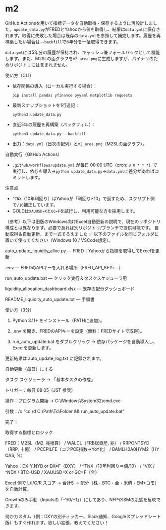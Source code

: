 # m2

GitHub Actionsを用いて指標データを自動取得・保存するように再設計しました。`update_data.py`がFREDとYahooから値を取得し、結果は`data.yml`に保存されます。取得に失敗した場合は既存の`data.yml`を参照して補完します。履歴を再構築したい場合は`--backfill`で5年分を一括取得できます。

`data.yml`には5年分の履歴が保持され、キャッシュ兼フォールバックとして機能します。また、M2SLの面グラフを`m2_area.png`に生成しますが、バイナリのためリポジトリには含まれません。

使い方（CLI）

- 依存関係の導入（ローカル実行する場合）：

  `pip install pandas yfinance pyyaml matplotlib requests`

- 最新スナップショットを1行追記：

  `python3 update_data.py`

- 直近5年の履歴を再構築（バックフィル）：

  `python3 update_data.py --backfill`

- 出力：`data.yml`（日次の配列）と`m2_area.png`（M2SLの面グラフ）。

自動実行（GitHub Actions）

- `.github/workflows/update.yml` が毎日 00:00 UTC（cron: `0 0 * * *`）で実行し、依存を導入→`python update_data.py`→`data.yml`に差分があればコミットします。

注意点

- `^TNX`（10年利回り）はYahooが「利回り×10」で返すため、スクリプト側で`/10`補正しています。
- GOLDは`XAUUSD=X`と`GC=F`を試行し、利用可能な方を採用します。

（参考）以下は旧版のWindows向けExcel自動更新の説明で、現在のリポジトリ構成とは異なります。必要であれば別リポジトリ/ブランチで提供可能です。
自動取得＆自動更新、まで一式そろえました ✅
以下のファイルを同じフォルダに置いて使ってください（Windows 10 / VSCode想定）。

auto_update_liquidity_alloc.py — FRED＋Yahooから指標を取得してExcelを更新

.env — FREDのAPIキーを入れる場所（FRED_API_KEY=...）

run_auto_update.bat — クリック実行＆タスクスケジューラ用

liquidity_allocation_dashboard.xlsx — 既存の配分ダッシュボード

README_liquidity_auto_update.txt — 手順書


使い方（3分）

1. Python 3.11+ をインストール（PATHに追加）。


2. .env を開き、FREDのAPIキーを設定（無料：FREDサイトで取得）。


3. run_auto_update.bat をダブルクリック → 依存パッケージを自動導入し、Excelを更新します。

更新結果は auto_update_log.txt に記録されます。




自動更新（毎日）にする

タスク スケジューラ → 「基本タスクの作成」

トリガー：毎日 08:05（JST 推奨）

操作：プログラム開始 → C:\Windows\System32\cmd.exe

引数：/c "cd /d C:\Path\To\Folder && run_auto_update.bat"

完了！



取得する指標とロジック

FRED：M2SL（M2, 兆換算） / WALCL（FRB総資産, 兆） / RRPONTSYD（RRP, 十億） /
PCEPILFE（コアPCE指数→YoY化） / BAMLH0A0HYM2（HY OAS, %）

Yahoo：DX-Y.NYB or DX=F（DXY） / ^TNX（10年利回り＝値/10） / ^VIX / ^NDX / BTC-USD / XAUUSD=X or GC=F（金）

Excel 側で L/I/G/R スコア → 合計S → 配分（株・BTC・金・米債・EM+コモ）を自動計算。

Growthのみ手動（Inputsの「-1/0/+1」）にしてあり、NFPやISMの肌感を反映できます。


何かカスタム（例：DXYの別ティッカー、Slack通知、Googleスプレッドシート版）もすぐ作れます。欲しい拡張、教えてください！
